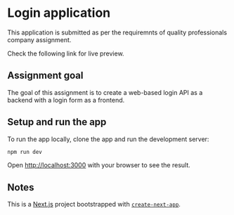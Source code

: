 # Login application

This application is submitted as per the requiremnts of quality professionals company assignment.

Check the following link for live preview.

## Assignment goal
The goal of this assignment is to create a web-based login API as a backend with a login form as a frontend.


## Setup and run the app

To run the app locally, clone the app and run the development server:

```bash
npm run dev
```

Open [http://localhost:3000](http://localhost:3000) with your browser to see the result.

## Notes
This is a [Next.js](https://nextjs.org/) project bootstrapped with [`create-next-app`](https://github.com/vercel/next.js/tree/canary/packages/create-next-app).